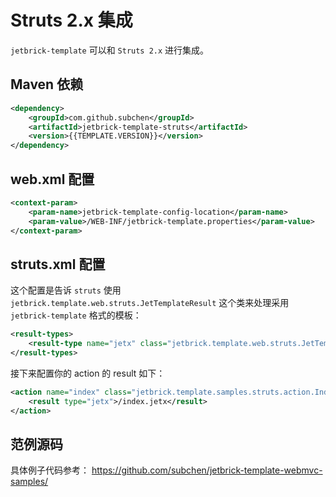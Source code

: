 Struts 2.x 集成
============================

`jetbrick-template` 可以和 `Struts 2.x` 进行集成。


Maven 依赖
------------------

```xml
<dependency>
    <groupId>com.github.subchen</groupId>
    <artifactId>jetbrick-template-struts</artifactId>
    <version>{{TEMPLATE.VERSION}}</version>
</dependency>
```

web.xml 配置
----------------------------

```xml
<context-param>
    <param-name>jetbrick-template-config-location</param-name>
    <param-value>/WEB-INF/jetbrick-template.properties</param-value>
</context-param>
```


struts.xml 配置
----------------------------

这个配置是告诉 `struts` 使用 `jetbrick.template.web.struts.JetTemplateResult` 这个类来处理采用 `jetbrick-template` 格式的模板：

```xml
<result-types>
    <result-type name="jetx" class="jetbrick.template.web.struts.JetTemplateResult" />
</result-types>
```

接下来配置你的 action 的 result 如下：

```xml
<action name="index" class="jetbrick.template.samples.struts.action.IndexAction">
    <result type="jetx">/index.jetx</result>
</action>
```


范例源码
--------------------------------

具体例子代码参考： https://github.com/subchen/jetbrick-template-webmvc-samples/

